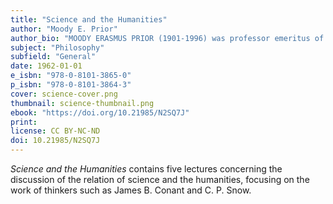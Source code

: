 ```yaml
---
title: "Science and the Humanities"
author: "Moody E. Prior"
author_bio: "MOODY ERASMUS PRIOR (1901-1996) was professor emeritus of English at Northwestern University and dean of the graduate school from 1951 to 1964. He was instrumental in establishing Northwestern University Press in 1956 and served as its first president."
subject: "Philosophy"
subfield: "General"
date: 1962-01-01
e_isbn: "978-0-8101-3865-0"
p_isbn: "978-0-8101-3864-3"
cover: science-cover.png
thumbnail: science-thumbnail.png
ebook: "https://doi.org/10.21985/N2SQ7J"
print:
license: CC BY-NC-ND
doi: 10.21985/N2SQ7J
---
```

_Science and the Humanities_ contains five lectures concerning the discussion of the relation of science and the humanities, focusing on the work of thinkers such as James B. Conant and C. P. Snow.
